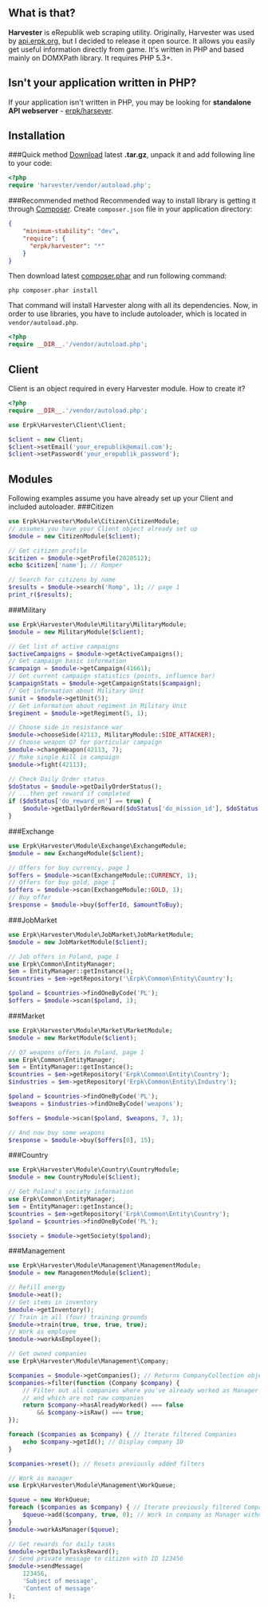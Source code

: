 What is that?
-------------

**Harvester** is eRepublik web scraping utility. Originally, Harvester was used by [api.erpk.org](http://api.erpk.org), but I decided to release it open source. It allows you easily get useful information directly from game.
It's written in PHP and based mainly on DOMXPath library. It requires PHP 5.3+.

Isn't your application written in PHP?
--------------------------------------

If your application isn't written in PHP, you may be looking for **standalone API webserver** - [erpk/harsever](https://github.com/erpk/harserver).

Installation
------------

###Quick method
[Download](http://dev.erpk.org/downloads) latest **.tar.gz**, unpack it and add following line to your code:
```php
<?php
require 'harvester/vendor/autoload.php';
```

###Recommended method
Recommended way to install library is getting it through [Composer](http://getcomposer.org/).
Create `composer.json` file in your application directory:
```json
{
    "minimum-stability": "dev",
    "require": {
      "erpk/harvester": "*"
    }
}
```

Then download latest [composer.phar](http://getcomposer.org/composer.phar) and run following command:
```
php composer.phar install
```
That command will install Harvester along with all its dependencies.
Now, in order to use libraries, you have to include autoloader, which is located in `vendor/autoload.php`.

```php
<?php
require __DIR__.'/vendor/autoload.php';
```

Client
------

Client is an object required in every Harvester module. How to create it?
```php
<?php
require __DIR__.'/vendor/autoload.php';

use Erpk\Harvester\Client\Client;

$client = new Client;
$client->setEmail('your_erepublik@email.com');
$client->setPassword('your_erepublik_password');
```

Modules
-------
Following examples assume you have already set up your Client and included autoloader.
###Citizen
```php
use Erpk\Harvester\Module\Citizen\CitizenModule;
// assumes you have your Client object already set up
$module = new CitizenModule($client);

// Get citizen profile
$citizen = $module->getProfile(2020512);
echo $citizen['name']; // Romper

// Search for citizens by name
$results = $module->search('Romp', 1); // page 1
print_r($results);
```
###Military
```php
use Erpk\Harvester\Module\Military\MilitaryModule;
$module = new MilitaryModule($client);

// Get list of active campaigns
$activeCampaigns = $module->getActiveCampaigns();
// Get campaign basic information
$campaign = $module->getCampaign(41661);
// Get current campaign statistics (points, influence bar)
$campaignStats = $module->getCampaignStats($campaign);
// Get information about Military Unit
$unit = $module->getUnit(5);
// Get information about regiment in Military Unit
$regiment = $module->getRegiment(5, 1);

// Choose side in resistance war
$module->chooseSide(42113, MilitaryModule::SIDE_ATTACKER);
// Choose weapon Q7 for particular campaign
$module->changeWeapon(42113, 7);
// Make single kill in campaign
$module->fight(42113);

// Check Daily Order status
$doStatus = $module->getDailyOrderStatus();
// ...then get reward if completed
if ($doStatus['do_reward_on'] == true) {
    $module->getDailyOrderReward($doStatus['do_mission_id'], $doStatus['groupId']);
}
```

###Exchange
```php
use Erpk\Harvester\Module\Exchange\ExchangeModule;
$module = new ExchangeModule($client);

// Offers for buy currency, page 1
$offers = $module->scan(ExchangeModule::CURRENCY, 1);
// Offers for buy gold, page 1
$offers = $module->scan(ExchangeModule::GOLD, 1);
// Buy offer
$response = $module->buy($offerId, $amountToBuy);
```

###JobMarket
```php
use Erpk\Harvester\Module\JobMarket\JobMarketModule;
$module = new JobMarketModule($client);

// Job offers in Poland, page 1
use Erpk\Common\EntityManager;
$em = EntityManager::getInstance();
$countries = $em->getRepository('\Erpk\Common\Entity\Country');

$poland = $countries->findOneByCode('PL');
$offers = $module->scan($poland, 1);
```

###Market
```php
use Erpk\Harvester\Module\Market\MarketModule;
$module = new MarketModule($client);

// Q7 weapons offers in Poland, page 1
use Erpk\Common\EntityManager;
$em = EntityManager::getInstance();
$countries = $em->getRepository('Erpk\Common\Entity\Country');
$industries = $em->getRepository('Erpk\Common\Entity\Industry');

$poland = $countries->findOneByCode('PL');
$weapons = $industries->findOneByCode('weapons');

$offers = $module->scan($poland, $weapons, 7, 1);

// And now buy some weapons
$response = $module->buy($offers[0], 15);
```

###Country
```php
use Erpk\Harvester\Module\Country\CountryModule;
$module = new CountryModule($client);

// Get Poland's society information
use Erpk\Common\EntityManager;
$em = EntityManager::getInstance();
$countries = $em->getRepository('Erpk\Common\Entity\Country');
$poland = $countries->findOneByCode('PL');

$society = $module->getSociety($poland);
```

###Management
```php
use Erpk\Harvester\Module\Management\ManagementModule;
$module = new ManagementModule($client);

// Refill energy
$module->eat();
// Get items in inventory
$module->getInventory();
// Train in all (four) training grounds
$module->train(true, true, true, true);
// Work as employee
$module->workAsEmployee();

// Get owned companies
use Erpk\Harvester\Module\Management\Company;

$companies = $module->getCompanies(); // Returns CompanyCollection object
$companies->filter(function (Company $company) {
    // Filter out all companies where you've already worked as Manager
    // and which are not raw companies
    return $company->hasAlreadyWorked() === false
        && $company->isRaw() === true; 
});

foreach ($companies as $company) { // Iterate filtered Companies
    echo $company->getId(); // Display company ID
}

$companies->reset(); // Resets previously added filters

// Work as manager
use Erpk\Harvester\Module\Management\WorkQueue;

$queue = new WorkQueue;
foreach ($companies as $company) { // Iterate previously filtered CompanyCollection
    $queue->add($company, true, 0); // Work in company as Manager without employees assigned
}
$module->workAsManager($queue);

// Get rewards for daily tasks
$module->getDailyTasksReward();
// Send private message to citizen with ID 123456
$module->sendMessage(
    123456,
    'Subject of message',
    'Content of message'
);
```
